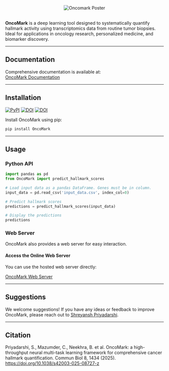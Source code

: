 <div align="center">
  <img src="https://github.com/user-attachments/assets/e12bcab1-3856-4c11-bebe-6fe148dad1b2" alt="Oncomark Poster">
</div>
<br>

**OncoMark** is a deep learning tool designed to systematically quantify hallmark activity using transcriptomics data from routine tumor biopsies. Ideal for applications in oncology research, personalized medicine, and biomarker discovery.

---

## Documentation

Comprehensive documentation is available at:  
[OncoMark Documentation](https://oncomark.readthedocs.io/en/latest/)

---

## Installation

[![PyPI](https://badge.fury.io/py/OncoMark.svg)](https://pypi.org/project/OncoMark/)
[![DOI](https://zenodo.org/badge/DOI/10.5281/zenodo.14647336.svg)](https://doi.org/10.5281/zenodo.14647336)
[![DOI](https://img.shields.io/badge/Dryad-DOI-orange)](https://doi.org/10.5061/dryad.zw3r228jc)

Install OncoMark using pip:

```bash
pip install OncoMark
```

---

## Usage

### Python API

```python
import pandas as pd
from OncoMark import predict_hallmark_scores

# Load input data as a pandas DataFrame. Genes must be in column.
input_data = pd.read_csv('input_data.csv', index_col=0)

# Predict hallmark scores
predictions = predict_hallmark_scores(input_data)

# Display the predictions
predictions
```

### Web Server

OncoMark also provides a web server for easy interaction.

#### Access the Online Web Server

You can use the hosted web server directly:

[OncoMark Web Server](https://oncomark-ai.hf.space/)

---

## Suggestions

We welcome suggestions! If you have any ideas or feedback to improve OncoMark, please reach out to [Shreyansh Priyadarshi](mailto:shreyansh.priyadarshi02@gmail.com).

---

## Citation
Priyadarshi, S., Mazumder, C., Neekhra, B. et al. OncoMark: a high-throughput neural multi-task learning framework for comprehensive cancer hallmark quantification. Commun Biol 8, 1434 (2025). https://doi.org/10.1038/s42003-025-08727-z
